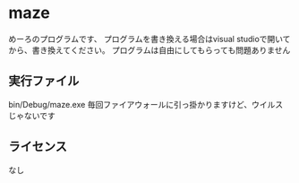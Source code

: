 # maze
めーろのプログラムです、
プログラムを書き換える場合はvisual studioで開いてから、書き換えてください。
プログラムは自由にしてもらっても問題ありません
## 実行ファイル
bin/Debug/maze.exe
毎回ファイアウォールに引っ掛かりますけど、ウイルスじゃないです
## ライセンス
なし
